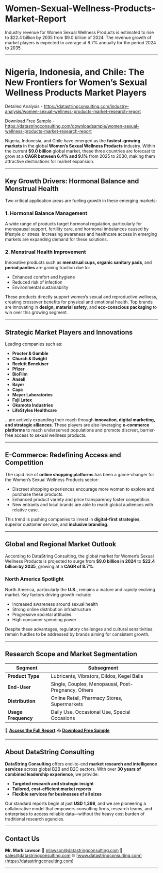 # Women-Sexual-Wellness-Products-Market-Report

Industry revenue for Women Sexual Wellness Products is estimated to rise to $22.4 billion by 2035 from $9.0 billion of 2024. The revenue growth of market players is expected to average at 8.7% annually for the period 2024 to 2035.

---

# **Nigeria, Indonesia, and Chile: The New Frontiers for Women’s Sexual Wellness Products Market Players**

Detailed Analysis - https://datastringconsulting.com/industry-analysis/women-sexual-wellness-products-market-research-report

Download Free Sample - https://datastringconsulting.com/downloadsample/women-sexual-wellness-products-market-research-report

Nigeria, Indonesia, and Chile have emerged as the **fastest-growing markets** in the global **Women’s Sexual Wellness Products** industry. Within the current **\$9.0 billion** global market, these three countries are forecast to grow at a **CAGR between 6.4% and 9.1%** from 2025 to 2030, making them attractive destinations for market expansion.

---

## **Key Growth Drivers: Hormonal Balance and Menstrual Health**

Two critical application areas are fueling growth in these emerging markets:

### **1. Hormonal Balance Management**

A wide range of products target hormonal regulation, particularly for menopausal support, fertility care, and hormonal imbalances caused by lifestyle or stress. Increasing awareness and healthcare access in emerging markets are expanding demand for these solutions.

### **2. Menstrual Health Improvement**

Innovative products such as **menstrual cups, organic sanitary pads**, and **period panties** are gaining traction due to:

* Enhanced comfort and hygiene
* Reduced risk of infection
* Environmental sustainability

These products directly support women’s sexual and reproductive wellness, creating crossover benefits for physical and emotional health. Top brands are innovating in **design, material safety**, and **eco-conscious packaging** to win over this growing segment.

---

## **Strategic Market Players and Innovations**

Leading companies such as:

* **Procter & Gamble**
* **Church & Dwight**
* **Reckitt Benckiser**
* **Pfizer**
* **BioFilm**
* **Ansell**
* **Bayer**
* **Caya**
* **Mayer Laboratories**
* **Fuji Latex**
* **Okamoto Industries**
* **LifeStyles Healthcare**

...are actively expanding their reach through **innovation, digital marketing, and strategic alliances**. These players are also leveraging **e-commerce platforms** to reach underserved populations and promote discreet, barrier-free access to sexual wellness products.

---

## **E-Commerce: Redefining Access and Competition**

The rapid rise of **online shopping platforms** has been a game-changer for the Women’s Sexual Wellness Products sector:

* Discreet shopping experiences encourage more women to explore and purchase these products.
* Enhanced product variety and price transparency foster competition.
* New entrants and local brands are able to reach global audiences with relative ease.

This trend is pushing companies to invest in **digital-first strategies**, superior customer service, and **inclusive branding**.

---

## **Global and Regional Market Outlook**

According to DataString Consulting, the global market for Women’s Sexual Wellness Products is projected to surge from **\$9.0 billion in 2024** to **\$22.4 billion by 2035**, growing at a **CAGR of 8.7%**.

### **North America Spotlight**

North America, particularly the **U.S.**, remains a mature and rapidly evolving market. Key factors driving growth include:

* Increased awareness around sexual health
* Strong online distribution infrastructure
* Progressive societal attitudes
* High consumer spending power

Despite these advantages, regulatory challenges and cultural sensitivities remain hurdles to be addressed by brands aiming for consistent growth.

---

## **Research Scope and Market Segmentation**

| **Segment**         | **Subsegment**                                      |
| ------------------- | --------------------------------------------------- |
| **Product Type**    | Lubricants, Vibrators, Dildos, Kegel Balls          |
| **End-User**        | Single, Couples, Menopausal, Post-Pregnancy, Others |
| **Distribution**    | Online Retail, Pharmacy Stores, Supermarkets        |
| **Usage Frequency** | Daily Use, Occasional Use, Special Occasions        |

📄 **[Access the Full Report](https://datastringconsulting.com/industry-analysis/women-sexual-wellness-products-market-research-report)**
📥 **[Download Free Sample](https://datastringconsulting.com/downloadsample/women-sexual-wellness-products-market-research-report)**

---

## **About DataString Consulting**

**DataString Consulting** offers end-to-end **market research and intelligence services** across global B2B and B2C sectors. With over **30 years of combined leadership experience**, we provide:

* **Targeted research and strategic insight**
* **Tailored, cost-efficient market reports**
* **Flexible services for businesses of all sizes**

Our standard reports begin at just **USD 1,399**, and we are pioneering a collaborative model that empowers consulting firms, research teams, and enterprises to access reliable data—without the heavy cost burden of traditional research agencies.

---

## **Contact Us**

**Mr. Mark Lawson**
📧 [mlawson@datastringconsulting.com](mailto:mlawson@datastringconsulting.com)
📨 [sales@datastringconsulting.com](mailto:sales@datastringconsulting.com)
🌐 [www.datastringconsulting.com](https://datastringconsulting.com)

---
